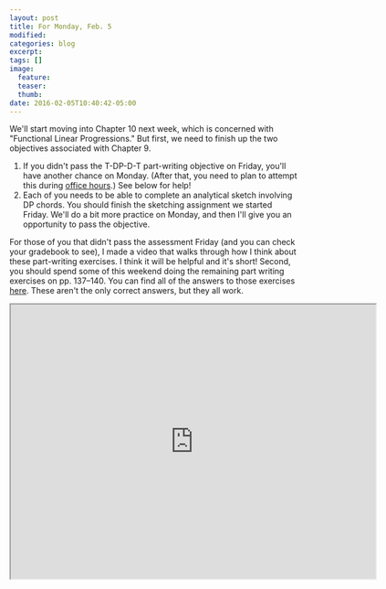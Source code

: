 ```yaml
---
layout: post
title: For Monday, Feb. 5
modified:
categories: blog
excerpt:
tags: []
image:
  feature:
  teaser:
  thumb:
date: 2016-02-05T10:40:42-05:00
---
```


We'll start moving into Chapter 10 next week, which is concerned with "Functional Linear Progressions." But first, we need to finish up the two objectives associated with Chapter 9.  

1. If you didn't pass the T-DP-D-T part-writing objective on Friday, you'll have another chance on Monday. (After that, you need to plan to attempt this during [office hours](/mus106/contact).) See below for help!
2. Each of you needs to be able to complete an analytical sketch involving DP chords. You should finish the sketching assignment we started Friday. We'll do a bit more practice on Monday, and then I'll give you an opportunity to pass the objective.  

For those of you that didn't pass the assessment Friday (and you can check your gradebook to see), I made a video that walks through how I think about these part-writing exercises. I think it will be helpful and it's short! Second, you should spend some of this weekend doing the remaining part writing exercises on pp. 137–140. You can find all of the answers to those exercises [here](https://www.dropbox.com/s/ny4dk43pmlcggxq/DP-D%20Part%20Writing%20Answer%20Key.pdf?dl=0). These aren't the only correct answers, but they all work.

<iframe src="https://drive.google.com/file/d/0B0_DrOo8gCUrYUZiSlRIc0Qzenc/preview" width="640" height="480"></iframe>